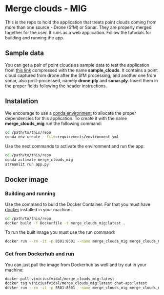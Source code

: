 # Merge clouds - MIG
This is the repo to hold the application that treats point clouds coming from more than one source - Drone (SfM) or Sonar. They are properly merged together for the user. It runs as a web application. Follow the tutorials for building and running the app.

## Sample data
You can get a pair of point clouds as sample data to test the application from [this link](https://drive.google.com/file/d/1rf3dvXqQPAVB8wTIXh5d7YCn7X46Wxer/view?usp=sharing) compressed with the name **sample_clouds**. It contains a point cloud captured from drone after the SfM processing, and another one from sonar, also post-processed, namely **drone.ply** and **sonar.ply**. Insert them in the proper fields following the header instructions.

## Instalation
We encourage to use a [conda environment](https://www.anaconda.com/download) to allocate the proper dependencies for this application. To create it with the name **merge_clouds_mig** run the following command:

```bash
cd /path/to/this/repo
conda env create --file=requirements/environment.yml
```

Use the next commands to activate the environment and run the app:

```bash
cd /path/to/this/repo
conda activate merge_clouds_mig
streamlit run app.py
```

## Docker image
### Building and running
Use the command to build the Docker Container. For that you must have [docker](https://docs.docker.com/engine/install/) installed in your machine.

```bash
cd /path/to/this/repo
docker build -f Dockerfile -t merge_clouds_mig:latest .
```

To run the built image you must use the run command:

```bash
docker run --rm -it -p 8501:8501 --name merge_clouds_mig merge_clouds_mig:latest
```

### Get from Dockerhub and run
You can just pull the image from Dockerhub as well and try out in your machine:

```bash
docker pull viniciusfvidal/merge_clouds_mig:latest
docker tag viniciusfvidal/merge_clouds_mig:latest chat-app:latest
docker run --rm -it -p 8501:8501 --name merge_clouds_mig merge_clouds_mig:latest
```
